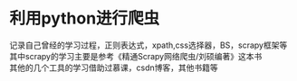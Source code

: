 # 利用python进行爬虫  
记录自己曾经的学习过程，正则表达式，xpath,css选择器，BS，scrapy框架等  
其中scrapy的学习主要是参考《精通Scrapy网络爬虫/刘硕编著》这本书  
其他的几个工具的学习借助过慕课，csdn博客，其他书籍等
